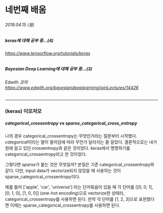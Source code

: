 # 네번째 배움
###### 2019.04.15 (월)
##### keras에 대해 공부 중...(4)
###### https://www.tensorflow.org/tutorials/keras
##### Bayesian Deep Learning에 대해 공부 중...(3)
###### Edwith 강의 https://www.edwith.org/bayesiandeeplearning/joinLectures/14426

-----
### (keras) 이모저모
##### *categorical_crossentropy* vs *sparse_categorical_cross_entropy*
  
나의 경우 categorical_crossentropy는 무엇인가라는 질문부터 시작했다. *categorical*이라는 말이 들어감에 따라 무언가 달라지는 줄 알았다.
결론적으로는 내가 원래 알고 있던 crossentropy와 같은 것이었다. keras에서 명명하기를 categorical_crossentropy라고 한 것이었다.
  
그렇다면 *sparse*가 붙는 것은 무엇일까? 본질은 기존 categorical_crossentropy와 같다. 
다만, input data가 vectorize되지 않았을 때 사용하는 것이 sparse_categorical_crossentropy이다.
  
예를 들어 ['apple', 'car', 'universe'] 라는 단어묶음이 있을 때 각 단어를 
[[0, 0, 1], [0, 1, 0], [1, 0, 0]] (one-hot encoding)으로 vectorize한 상태라, categorical_crossentropy를 사용하면 된다.
만약 각 단어를 [1, 2, 3]으로 표현했다면 이때는 sparse_categorical_crossentropy를 사용하면 된다.
